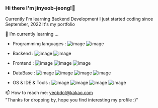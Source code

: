 ### Hi there I'm jinyeob-jeong!👋
Currently I'm learning Backend Development
I just started coding since September, 2022
It's my portfolio 

🌱 I’m currently learning ...
- Programming languages :
![image](https://user-images.githubusercontent.com/108246605/204168877-ce713804-82cc-49e1-a071-f14ab1129e6c.png) ![image](https://user-images.githubusercontent.com/108246605/204168910-e5bc0b05-fe9e-4adb-b94a-e02fcbee987f.png)

 
- Backend :
  ![image](https://user-images.githubusercontent.com/108246605/204168930-352bd9ad-a93a-47a4-b25e-4bfe4d9a5a45.png) ![image](https://user-images.githubusercontent.com/108246605/204168939-d3334ba5-19bc-4e35-b7ef-13972bb15c90.png)


- Frontend :
![image](https://user-images.githubusercontent.com/108246605/204168959-c6de6397-33cb-4761-ab41-2eb436d47d9e.png) ![image](https://user-images.githubusercontent.com/108246605/204168962-04e85f04-9214-48e5-b9fe-635dd0ee7ef1.png) ![image](https://user-images.githubusercontent.com/108246605/204168970-4541b5b0-e244-4a44-8345-4ae9c3e1de88.png)

  
- DataBase :  ![image](https://user-images.githubusercontent.com/108246605/204168996-ce673488-9945-447d-aa51-6aa59fdf3818.png)  ![image](https://user-images.githubusercontent.com/108246605/204169009-c5d9a8d6-1127-4850-9ade-f45e88b4cd23.png) ![image](https://user-images.githubusercontent.com/108246605/204169055-50ea0cf8-b232-4e80-9920-406d72e41e43.png) ![image](https://user-images.githubusercontent.com/108246605/204169066-c90fdb52-0e08-4b05-a02e-764f517d9937.png)


- OS & IDE & Tools :
![image](https://user-images.githubusercontent.com/108246605/204169037-f763b40c-9aa0-4d5e-a8cb-80396c94d3f1.png) ![image](https://user-images.githubusercontent.com/108246605/204169040-cff08be4-e2f4-4b29-8950-e6704ac976c1.png) ![image](https://user-images.githubusercontent.com/108246605/204169050-7f714235-2296-4f38-ba6a-b284d46497bc.png) ![image](https://user-images.githubusercontent.com/108246605/204169077-3a0aeb14-3e66-4d3e-92eb-f36d7c3baab5.png)


📫 How to reach me: yeobdol@kakao.com    
"Thanks for dropping by, hope you find interesting my profile :)"


